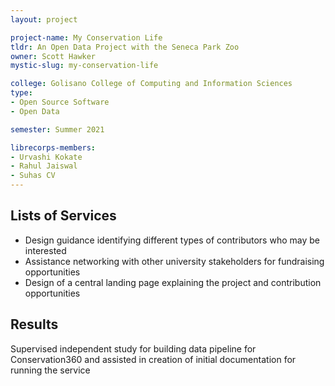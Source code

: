 ```yaml
---
layout: project

project-name: My Conservation Life
tldr: An Open Data Project with the Seneca Park Zoo
owner: Scott Hawker
mystic-slug: my-conservation-life

college: Golisano College of Computing and Information Sciences
type:
- Open Source Software
- Open Data

semester: Summer 2021

librecorps-members:
- Urvashi Kokate
- Rahul Jaiswal
- Suhas CV
---
```


## Lists of Services
- Design guidance identifying different types of contributors who may be interested
- Assistance networking with other university stakeholders for fundraising opportunities
- Design of a central landing page explaining the project and contribution opportunities

## Results

Supervised independent study for building data pipeline for Conservation360 and assisted in creation of initial documentation for running the service
